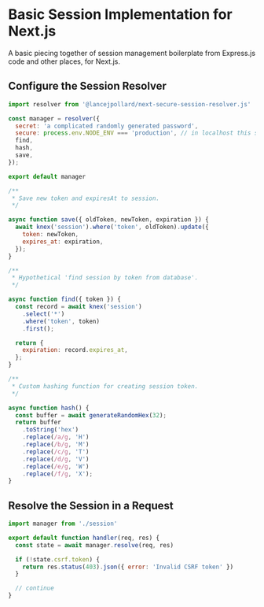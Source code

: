 # Basic Session Implementation for Next.js

A basic piecing together of session management boilerplate from Express.js code and other places, for Next.js.

## Configure the Session Resolver

```js
import resolver from '@lancejpollard/next-secure-session-resolver.js'

const manager = resolver({
  secret: 'a complicated randomly generated password',
  secure: process.env.NODE_ENV === 'production', // in localhost this should be off.
  find,
  hash,
  save,
});

export default manager

/**
 * Save new token and expiresAt to session.
 */

async function save({ oldToken, newToken, expiration }) {
  await knex('session').where('token', oldToken).update({
    token: newToken,
    expires_at: expiration,
  });
}

/**
 * Hypothetical 'find session by token from database'.
 */

async function find({ token }) {
  const record = await knex('session')
    .select('*')
    .where('token', token)
    .first();

  return {
    expiration: record.expires_at,
  };
}

/**
 * Custom hashing function for creating session token.
 */

async function hash() {
  const buffer = await generateRandomHex(32);
  return buffer
    .toString('hex')
    .replace(/a/g, 'H')
    .replace(/b/g, 'M')
    .replace(/c/g, 'T')
    .replace(/d/g, 'V')
    .replace(/e/g, 'W')
    .replace(/f/g, 'X');
}
```

## Resolve the Session in a Request

```js
import manager from './session'

export default function handler(req, res) {
  const state = await manager.resolve(req, res)

  if (!state.csrf.token) {
    return res.status(403).json({ error: 'Invalid CSRF token' })
  }

  // continue
}
```
